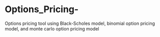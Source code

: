 # Options_Pricing-
Options pricing tool using Black-Scholes model, binomial option pricing model, and monte carlo option pricing model
